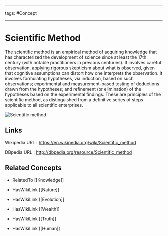 




---

tags: #Concept

---
# Scientific Method


The scientific method is an empirical method of acquiring knowledge that has characterized the development of science since at least the 17th century (with notable practitioners in previous centuries). It involves careful observation, applying rigorous skepticism about what is observed, given that cognitive assumptions can distort how one interprets the observation. It involves formulating hypotheses, via induction, based on such observations; experimental and measurement-based testing of deductions drawn from the hypotheses; and refinement (or elimination) of the hypotheses based on the experimental findings. These are principles of the scientific method, as distinguished from a definitive series of steps applicable to all scientific enterprises.

![Scientific method](http://commons.wikimedia.org/wiki/Special:FilePath/The_Scientific_Method.svg?width=300)


## Links


Wikipedia URL : https://en.wikipedia.org/wiki/Scientific_method

DBpedia URL : http://dbpedia.org/resource/Scientific_method


## Related Concepts


- RelatedTo [[Knowledge]]

- HasWikiLink [[Nature]]

- HasWikiLink [[Evolution]]

- HasWikiLink [[Wealth]]

- HasWikiLink [[Truth]]

- HasWikiLink [[Human]]